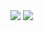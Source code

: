 <img src="https://capsule-render.vercel.app/api?type=waving&color=#7acef4&height=100&section=header&text=About%20Jay&fontSize=50" />
<img src="https://capsule-render.vercel.app/api?type=waving&color=auto&height=200&section=header&text=내용입력&fontSize=90" />
